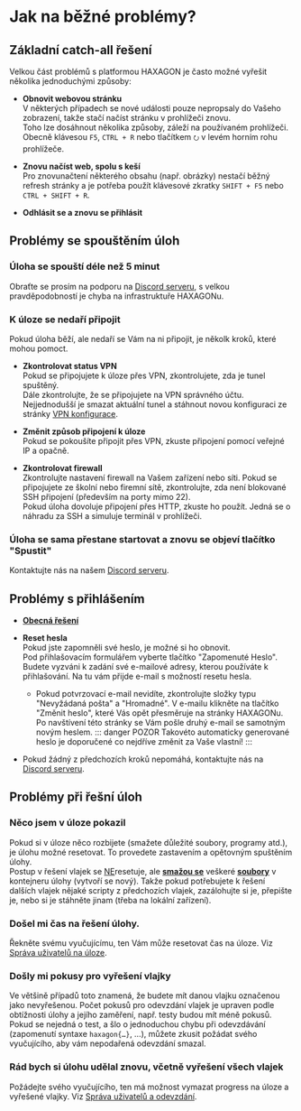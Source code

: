 
# Jak na běžné problémy?

## Základní catch-all řešení
Velkou část problémů s platformou HAXAGON je často možné vyřešit několika jednoduchými způsoby:

- **Obnovit webovou stránku**  
    V některých případech se nové události pouze nepropsaly do Vašeho zobrazení, takže stačí načíst stránku v prohlížeči znovu.  
    Toho lze dosáhnout několika způsoby, záleží na používaném prohlížeči. Obecně klávesou `F5`, `CTRL + R` nebo tlačítkem `⭮` v levém horním rohu prohlížeče.

- **Znovu načíst web, spolu s keší**  
    Pro znovunačtení některého obsahu (např. obrázky) nestačí běžný refresh stránky a je potřeba použít klávesové zkratky `SHIFT + F5` nebo `CTRL + SHIFT + R`.

- **Odhlásit se a znovu se přihlásit**

## Problémy se spouštěním úloh
### Úloha se spouští déle než 5 minut
Obraťte se prosím na podporu na [Discord serveru](https://discord.gg/Z3bn4EyE3H), s velkou pravděpodobností je chyba na infrastruktuře HAXAGONu.

### K úloze se nedaří připojit
Pokud úloha běží, ale nedaří se Vám na ni připojit, je několk kroků, které mohou pomoct.

- **Zkontrolovat status VPN**  
    Pokud se připojujete k úloze přes VPN, zkontrolujete, zda je tunel spuštěný.  
    Dále zkontrolujte, že se připojujete na VPN správného účtu. Nejjednodušší je smazat aktuální tunel a stáhnout novou konfiguraci ze stránky [VPN konfigurace](/students/basics/index.md#vpn-konfigurace).

- **Změnit způsob připojení k úloze**  
    Pokud se pokoušíte připojit přes VPN, zkuste připojení pomocí veřejné IP a opačně.

- **Zkontrolovat firewall**  
    Zkontrolujte nastavení firewall na Vašem zařízení nebo síti. Pokud se připojujete ze školní nebo firemní sítě, zkontrolujte, zda není blokované SSH připojení (především na porty mimo 22).  
    Pokud úloha dovoluje připojení přes HTTP, zkuste ho použít. Jedná se o náhradu za SSH a simuluje terminál v prohlížeči.

### Úloha se sama přestane startovat a znovu se objeví tlačítko "Spustit"
Kontaktujte nás na našem [Discord serveru](https://discord.gg/Z3bn4EyE3H).

## Problémy s přihlášením

- **[Obecná řešení](#zakladni-catch-all-reseni)**

- **Reset hesla**  
    Pokud jste zapomněli své heslo, je možné si ho obnovit.  
    Pod přihlašovacím formulářem vyberte tlačítko "Zapomenuté Heslo". Budete vyzváni k zadání své e-mailové adresy, kterou používáte k přihlašování. Na tu vám přijde e-mail s možností resetu hesla.
    - Pokud potvrzovací e-mail nevidíte, zkontrolujte složky typu "Nevyžádaná pošta" a "Hromadné".
    V e-mailu klikněte na tlačítko "Změnit heslo", které Vás opět přesměruje na stránky HAXAGONu. Po navštívení této stránky se Vám pošle druhý e-mail se samotným novým heslem.
    ::: danger POZOR
    Takovéto automaticky generované heslo je doporučené co nejdříve změnit za Vaše vlastní!
    :::

- Pokud žádný z předchozích kroků nepomáhá, kontaktujte nás na [Discord serveru](https://discord.gg/Z3bn4EyE3H).

## Problémy při řešní úloh

### Něco jsem v úloze pokazil
Pokud si v úloze něco rozbijete (smažete důležité soubory, programy atd.), je úlohu možné resetovat. To provedete zastavením a opětovným spuštěním úlohy.  
Postup v řešení vlajek se <u>NE</u>resetuje, ale <u>**smažou se**</u> veškeré <u>**soubory**</u> v kontejneru úlohy (vytvoří se nový). Takže pokud potřebujete k řešení dalších vlajek nějaké scripty z předchozích vlajek, zazálohujte si je, přepište je, nebo si je stáhněte jinam (třeba na lokální zařízení). 

### Došel mi čas na řešení úlohy.
Řekněte svému vyučujícímu, ten Vám může resetovat čas na úloze. Viz [Správa uživatelů na úloze](/teachers/basics/index.md#sprava-casu). 

### Došly mi pokusy pro vyřešení vlajky
Ve většině případů toto znamená, že budete mít danou vlajku označenou jako nevyřešenou. Počet pokusů pro odevzdání vlajek je upraven podle obtížnosti úlohy a jejího zaměření, např. testy budou mít méně pokusů.  
Pokud se nejedná o test, a šlo o jednoduchou chybu při odevzdávání (zapomenutí syntaxe `haxagon{…}`, …), můžete zkusit požádat svého vyučujícího, aby vám nepodařená odevzdání smazal.

### Rád bych si úlohu udělal znovu, včetně vyřešení všech vlajek
Požádejte svého vyučujícího, ten má možnost vymazat progress na úloze a vyřešené vlajky. Viz [Správa uživatelů a odevzdání](/teachers/basics/index.md#resetovani-vlajek).

